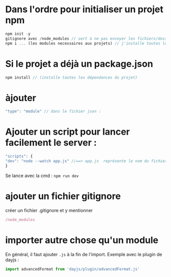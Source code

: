 # Dans l'ordre pour initialiser un projet npm

```js
npm init -y
gitignore avec /node_modules // sert à ne pas envoyer les fichiers/dossiers lister à github lors des add commit push
npm i ... (les modules necessaires aux projets) // j'installe toutes les dépendances necessaires au projet
```

# Si le projet a déjà un package.json

```js
npm install // (installe toutes les dépendances du projet)
```

# àjouter 

```js
"type": "module" // dans le fichier json :
```

# Ajouter un script pour lancer facilement le server  : 
```js
"scripts": {
"dev": "node --watch app.js" //==> app.js  représente le nom du fichier du server à lancer
}
```
Se lance avec la cmd : `npm run dev`

# ajouter un fichier gitignore
créer un fichier .gitignore et y mentionner 
```js
/node_modules
```

# importer autre chose qu'un module
En général, il faut ajouter `.js` à la fin de l'import. Exemple avec le plugin de dayjs : 
```js
import advancedFormat from 'dayjs/plugin/advancedFormat.js'
```
